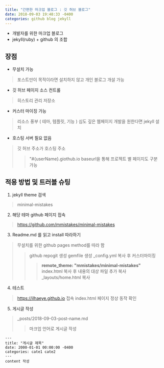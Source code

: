 ```yaml
---
title: "간편한 마크업 블로그 : 깃 허브 블로그"
date: 2018-09-03 19:48:33 -0400
categories: github blog jekyll
---
```


* 개발자를 위한 마크업 블로그
* jekyll(ruby) + github 의 조합

## 장점
* 무설치 가능
 > 포스트만이 목적이라면 설치하지 않고 개인 블로그 개설 가능
* 깃 허브 페이지 소스 컨트롤
 > 히스토리 관리
 > 저장소
* 커스터 마이징 가능
 > 리소스 풍부 ( 테마, 템플릿, 기능 )
 > 심도 깊은 웹페이지 개발을 원한다면 jekyll 설치
* 호스팅 서버 필요 없음
 > 깃 허브 주소가 호스팅 주소
 >> "#{userName}.giothub.io
 > baseurl을 통해 프로젝트 별 페이지도 구분 가능

## 적용 방법 및 트러블 슈팅
1. jekyll theme 검색
 > minimal-mistakes
2. 해당 테마 github 페이지 접속
 > https://github.com/mmistakes/minimal-mistakes
3. Readme.md 를 읽고 install 따라하기
 > 무설치를 위한 github pages method를 따라 함
 >> github repogit 생성
 >> gemfile 생성
 >> _config.yml 복사 후 커스터마이징
 >>> **remote_theme: "mmistakes/minimal-mistakes"**
 >> index.html 복사 후 내용의 대상 파일 추가 복사
 >>> _layouts/home.html 복사
4. 테스트
 > https://ilhaeye.github.io 접속
 > index.html 페이지 정상 동작 확인
5. 게시글 작성
 > _posts/2018-09-03-post-name.md
 >> 마크업 언어로 게시글 작성
 ```
 ---
 title: "게시글 제목"
 date: 2000-01-01 00:00:00 -0400
 categories: cate1 cate2
 ---
 content 작성
 ```
